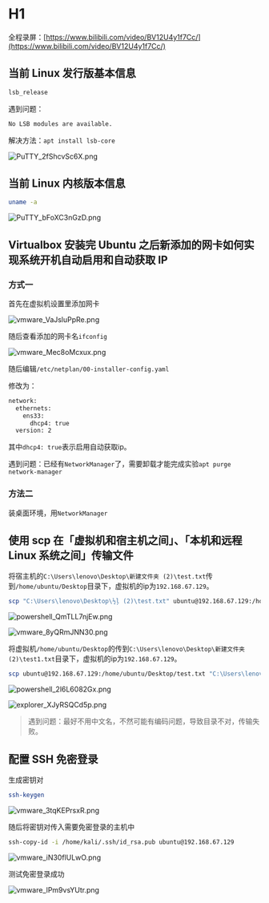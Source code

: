 # H1

全程录屏：[https://www.bilibili.com/video/BV12U4y1f7Cc/](https://www.bilibili.com/video/BV12U4y1f7Cc/)

## 当前 Linux 发行版基本信息

```bash
lsb_release
```

遇到问题：

```bash
No LSB modules are available.
```

解决方法：`apt install lsb-core`

![PuTTY_2fShcvSc6X.png](images/PuTTY_2fShcvSc6X.png)

## 当前 Linux 内核版本信息

```bash
uname -a
```

![PuTTY_bFoXC3nGzD.png](images/PuTTY_bFoXC3nGzD.png)

## **Virtualbox 安装完 Ubuntu 之后新添加的网卡如何实现系统开机自动启用和自动获取 IP**

### 方式一

首先在虚拟机设置里添加网卡

![vmware_VaJsluPpRe.png](images/vmware_VaJsluPpRe.png)

随后查看添加的网卡名`ifconfig`

![vmware_Mec8oMcxux.png](images/vmware_Mec8oMcxux.png)

随后编辑`/etc/netplan/00-installer-config.yaml`

修改为：

```bash
network:
  ethernets:
    ens33:
      dhcp4: true
  version: 2
```

其中`dhcp4: true`表示启用自动获取ip。

遇到问题：已经有`NetworkManager`了，需要卸载才能完成实验`apt purge network-manager`

### 方法二

装桌面环境，用`NetworkManager`

## **使用 scp 在「虚拟机和宿主机之间」、「本机和远程 Linux 系统之间」传输文件**

将宿主机的`C:\Users\lenovo\Desktop\新建文件夹 (2)\test.txt`传到`/home/ubuntu/Desktop`目录下，虚拟机的ip为`192.168.67.129`。

```bash
scp "C:\Users\lenovo\Desktop\½ļ (2)\test.txt" ubuntu@192.168.67.129:/home/ubuntu/Desktop
```

![powershell_QmTLL7njEw.png](images/powershell_QmTLL7njEw.png)

![vmware_8yQRmJNN30.png](images/vmware_8yQRmJNN30.png)

将虚拟机`/home/ubuntu/Desktop`的传到`C:\Users\lenovo\Desktop\新建文件夹 (2)\test1.txt`目录下，虚拟机的ip为`192.168.67.129`。

```bash
scp ubuntu@192.168.67.129:/home/ubuntu/Desktop/test.txt "C:\Users\lenovo\Desktop\test\test1.txt" 
```

![powershell_2l6L6082Gx.png](images/powershell_2l6L6082Gx.png)

![explorer_XJyRSQCd5p.png](images/explorer_XJyRSQCd5p.png)

> 遇到问题：最好不用中文名，不然可能有编码问题，导致目录不对，传输失败。
>

## **配置 SSH 免密登录**

生成密钥对

```bash
ssh-keygen
```

![vmware_3tqKEPrsxR.png](images/vmware_3tqKEPrsxR.png)

随后将密钥对传入需要免密登录的主机中

```bash
ssh-copy-id -i /home/kali/.ssh/id_rsa.pub ubuntu@192.168.67.129
```

![vmware_iN30flULwO.png](images/vmware_iN30flULwO.png)

测试免密登录成功

![vmware_lPm9vsYUtr.png](images/vmware_lPm9vsYUtr.png)